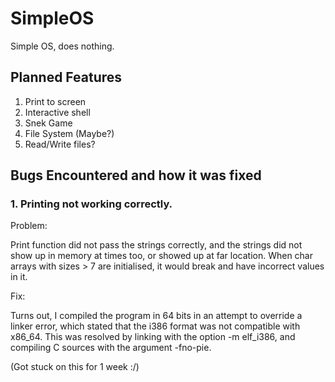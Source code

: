 # SimpleOS
Simple OS, does nothing.

## Planned Features
1. Print to screen
2. Interactive shell
3. Snek Game
4. File System (Maybe?)
5. Read/Write files?

## Bugs Encountered and how it was fixed
### 1. Printing not working correctly.
Problem:

Print function did not pass the strings correctly, and the strings did not show up in memory at times too, or showed up at far location. When char arrays with sizes > 7 are initialised, it would break and have incorrect values in it.

Fix:

Turns out, I compiled the program in 64 bits in an attempt to override a linker error, which stated that the i386 format was not compatible with x86_64. This was resolved by linking with the option -m elf_i386, and compiling C sources with the argument -fno-pie.

(Got stuck on this for 1 week :/)